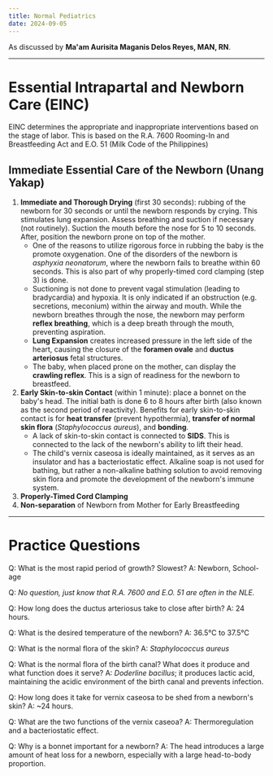 ```yaml
---
title: Normal Pediatrics
date: 2024-09-05
---
```


As discussed by **Ma'am Aurisita Maganis Delos Reyes, MAN, RN**.
___
# Essential Intrapartal and Newborn Care (EINC)
EINC determines the appropriate and inappropriate interventions based on the stage of labor. This is based on the R.A. 7600 Rooming-In and Breastfeeding Act and E.O. 51 (Milk Code of the Philippines)
## Immediate Essential Care of the Newborn (Unang Yakap)
1. **Immediate and Thorough Drying** (first 30 seconds): rubbing of the newborn for 30 seconds or until the newborn responds by crying. This stimulates lung expansion. Assess breathing and suction if necessary (not routinely). Suction the mouth before the nose for 5 to 10 seconds. After, position the newborn prone on top of the mother.
	- One of the reasons to utilize rigorous force in rubbing the baby is the promote oxygenation. One of the disorders of the newborn is *asphyxia neonatorum*, where the newborn fails to breathe within 60 seconds. This is also part of why properly-timed cord clamping (step 3) is done.
	- Suctioning is not done to prevent vagal stimulation (leading to bradycardia) and hypoxia. It is only indicated if an obstruction (e.g. secretions, meconium) within the airway and mouth. While the newborn breathes through the nose, the newborn may perform **reflex breathing**, which is a deep breath through the mouth, preventing aspiration.
	- **Lung Expansion** creates increased pressure in the left side of the heart, causing the closure of the **foramen ovale** and **ductus arteriosus** fetal structures.
	- The baby, when placed prone on the mother, can display the **crawling reflex**. This is a sign of readiness for the newborn to breastfeed.
2. **Early Skin-to-skin Contact** (within 1 minute): place a bonnet on the baby's head. The initial bath is done 6 to 8 hours after birth (also known as the second period of reactivity). Benefits for early skin-to-skin contact is for **heat transfer** (prevent hypothermia), **transfer of normal skin flora** (*Staphylococcus aureus*), and **bonding**.
	- A lack of skin-to-skin contact is connected to **SIDS**. This is connected to the lack of the newborn's ability to lift their head.
	- The child's vernix caseosa is ideally maintained, as it serves as an insulator and has a bacteriostatic effect. Alkaline soap is not used for bathing, but rather a non-alkaline bathing solution to avoid removing skin flora and promote the development of the newborn's immune system.
3. **Properly-Timed Cord Clamping**
4. **Non-separation** of Newborn from Mother for Early Breastfeeding

___
# Practice Questions
Q: What is the most rapid period of growth? Slowest?
A: Newborn, School-age

Q: *No question, just know that R.A. 7600 and E.O. 51 are often in the NLE.*

Q: How long does the ductus arteriosus take to close after birth?
A: 24 hours.

Q: What is the desired temperature of the newborn?
A: 36.5°C to 37.5°C

Q: What is the normal flora of the skin?
A: *Staphylococcus aureus*

Q: What is the normal flora of the birth canal? What does it produce and what function does it serve?
A: *Doderline bacillus*; it produces lactic acid, maintaining the acidic environment of the birth canal and prevents infection.

Q: How long does it take for vernix caseosa to be shed from a newborn's skin?
A: ~24 hours.

Q: What are the two functions of the vernix caseoa?
A: Thermoregulation and a bacteriostatic effect.

Q: Why is a bonnet important for a newborn?
A: The head introduces a large amount of heat loss for a newborn, especially with a large head-to-body proportion.